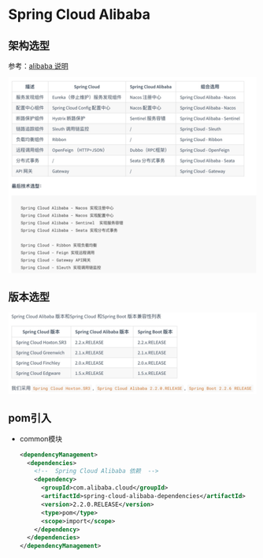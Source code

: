 # Spring Cloud Alibaba

## 架构选型

参考：[alibaba 说明](https://github.com/alibaba/spring-cloud-alibaba/wiki/%E7%89%88%E6%9C%AC%E8%AF%B4%E6%98%8E)

<img src="../images/image-20210701065436868.png" alt="image-20210701065436868" style="zoom:50%;" />

## 版本选型

<img src="../images/image-20210701065522141.png" alt="image-20210701065522141" style="zoom:50%;" />

## pom引入

- common模块

  ```xml
  <dependencyManagement>
    <dependencies>
      <!--  Spring Cloud Alibaba 依赖  -->
      <dependency>
        <groupId>com.alibaba.cloud</groupId>
        <artifactId>spring-cloud-alibaba-dependencies</artifactId>
        <version>2.2.0.RELEASE</version>
        <type>pom</type>
        <scope>import</scope>
      </dependency>
    </dependencies>
  </dependencyManagement>
  ```

  